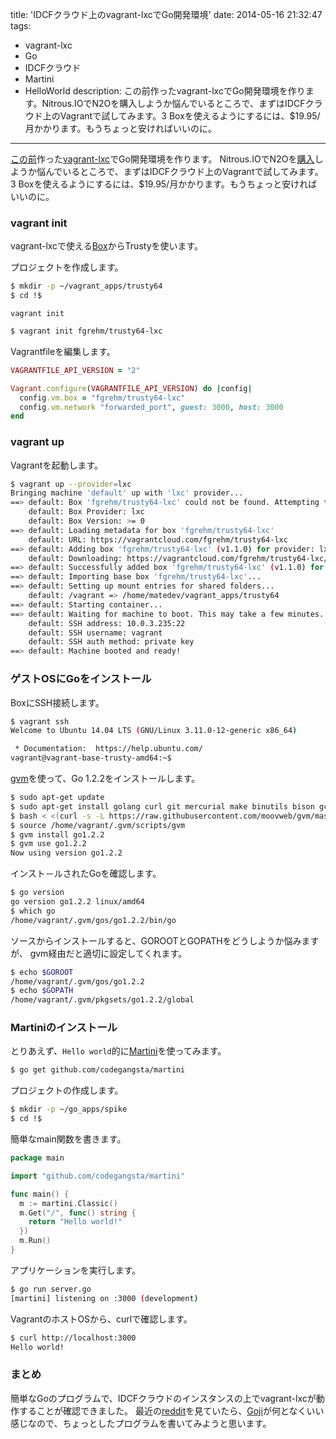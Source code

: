 title: 'IDCFクラウド上のvagrant-lxcでGo開発環境'
date: 2014-05-16 21:32:47
tags:
 - vagrant-lxc
 - Go
 - IDCFクラウド
 - Martini
 - HelloWorld
description: この前作ったvagrant-lxcでGo開発環境を作ります。Nitrous.IOでN2Oを購入しようか悩んでいるところで、まずはIDCFクラウド上のVagrantで試してみます。3 Boxを使えるようにするには、$19.95/月かかります。もうちょっと安ければいいのに。
---
[この前](/2014/05/09/vagrant-on-idcf-64bit-lxc)作った[vagrant-lxc](https://github.com/fgrehm/vagrant-lxc)でGo開発環境を作ります。
Nitrous.IOでN2Oを[購入](https://www.nitrous.io/pricing)しようか悩んでいるところで、まずはIDCFクラウド上のVagrantで試してみます。
3 Boxを使えるようにするには、$19.95/月かかります。もうちょっと安ければいいのに。
<!-- more -->

### vagrant init

vagrant-lxcで使える[Box](https://github.com/fgrehm/vagrant-lxc-base-boxes)からTrustyを使います。

プロジェクトを作成します。
``` bash
$ mkdir -p ~/vagrant_apps/trusty64
$ cd !$
```

`vagrant init`
``` bash
$ vagrant init fgrehm/trusty64-lxc
```

Vagrantfileを編集します。
``` ruby ~/vagrant_apps/trusty64/Vagrantfile
VAGRANTFILE_API_VERSION = "2"

Vagrant.configure(VAGRANTFILE_API_VERSION) do |config|
  config.vm.box = "fgrehm/trusty64-lxc"
  config.vm.network "forwarded_port", guest: 3000, host: 3000
end
```

### vagrant up

Vagrantを起動します。
``` bash
$ vagrant up --provider=lxc
Bringing machine 'default' up with 'lxc' provider...
==> default: Box 'fgrehm/trusty64-lxc' could not be found. Attempting to find and install...
    default: Box Provider: lxc
    default: Box Version: >= 0
==> default: Loading metadata for box 'fgrehm/trusty64-lxc'
    default: URL: https://vagrantcloud.com/fgrehm/trusty64-lxc
==> default: Adding box 'fgrehm/trusty64-lxc' (v1.1.0) for provider: lxc
    default: Downloading: https://vagrantcloud.com/fgrehm/trusty64-lxc/version/1/provider/lxc.box
==> default: Successfully added box 'fgrehm/trusty64-lxc' (v1.1.0) for 'lxc'!
==> default: Importing base box 'fgrehm/trusty64-lxc'...
==> default: Setting up mount entries for shared folders...
    default: /vagrant => /home/matedev/vagrant_apps/trusty64
==> default: Starting container...
==> default: Waiting for machine to boot. This may take a few minutes...
    default: SSH address: 10.0.3.235:22
    default: SSH username: vagrant
    default: SSH auth method: private key
==> default: Machine booted and ready!
```

### ゲストOSにGoをインストール

BoxにSSH接続します。
``` bash
$ vagrant ssh
Welcome to Ubuntu 14.04 LTS (GNU/Linux 3.11.0-12-generic x86_64)

 * Documentation:  https://help.ubuntu.com/
vagrant@vagrant-base-trusty-amd64:~$
```

[gvm](https://github.com/moovweb/gvm)を使って、Go 1.2.2をインストールします。
``` bash
$ sudo apt-get update
$ sudo apt-get install golang curl git mercurial make binutils bison gcc build-essential
$ bash < <(curl -s -L https://raw.githubusercontent.com/moovweb/gvm/master/binscripts/gvm-installer)
$ source /home/vagrant/.gvm/scripts/gvm
$ gvm install go1.2.2
$ gvm use go1.2.2
Now using version go1.2.2
```

インスト－ルされたGoを確認します。
``` bash
$ go version
go version go1.2.2 linux/amd64
$ which go
/home/vagrant/.gvm/gos/go1.2.2/bin/go
```

ソースからインストールすると、GOROOTとGOPATHをどうしようか悩みますが、
gvm経由だと適切に設定してくれます。
``` bash
$ echo $GOROOT
/home/vagrant/.gvm/gos/go1.2.2
$ echo $GOPATH
/home/vagrant/.gvm/pkgsets/go1.2.2/global
```

### Martiniのインストール

とりあえず、`Hello world`的に[Martini](https://github.com/go-martini/martini)を使ってみます。
``` bash
$ go get github.com/codegangsta/martini
```

プロジェクトの作成します。
``` bash
$ mkdir -p ~/go_apps/spike
$ cd !$
```

簡単なmain関数を書きます。
``` go ~/go_apps/spike/server.go
package main

import "github.com/codegangsta/martini"

func main() {
  m := martini.Classic()
  m.Get("/", func() string {
    return "Hello world!"
  })
  m.Run()
}
```

アプリケーションを実行します。
``` bash
$ go run server.go
[martini] listening on :3000 (development)
```

VagrantのホストOSから、curlで確認します。
``` bash
$ curl http://localhost:3000
Hello world!
```

### まとめ
簡単なGoのプログラムで、IDCFクラウドのインスタンスの上でvagrant-lxcが動作することが確認できました。
最近の[reddit](http://www.reddit.com/r/golang/comments/252wjh/are_you_using_golang_for_webapi_development_what/)を見ていたら、[Goji](https://goji.io/)が何となくいい感じなので、ちょっとしたプログラムを書いてみようと思います。


